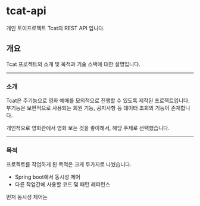 # tcat-api
개인 토이프로젝트 Tcat의 REST API 입니다.

## 개요
Tcat 프로젝트의 소개 및 목적과 기술 스택에 대한 설명입니다.

---

### 소개
Tcat은 주기능으로 영화 예매를 모의적으로 진행할 수 있도록 제작된 프로젝트입니다.
부기능은 보편적으로 사용되는 회원 기능, 공지사항 등 데이터 조회의 기능이 존재합니다.

개인적으로 영화관에서 영화 보는 것을 좋아해서, 해당 주제로 선택했습니다.

---

### 목적
프로젝트를 작업하게 된 목적은 크게 두가지로 나눴습니다.

+ Spring boot에서 동시성 제어
+ 다른 작업간에 사용할 코드 및 패턴 레퍼런스

먼저 동시성 제어는

